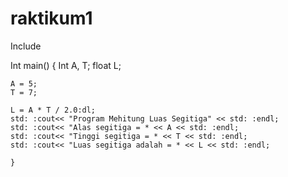 # raktikum1
Include<iostream>

Int main() {
    Int A, T;
    float L;
    
    A = 5;
    T = 7;
    
    L = A * T / 2.0:dl;
    std: :cout<< "Program Mehitung Luas Segitiga" << std: :endl; 
    std: :cout<< "Alas segitiga = * << A << std: :endl;
    std: :cout<< "Tinggi segitiga = * << T << std: :endl;
    std: :cout<< "Luas segitiga adalah = * << L << std: :endl;
    
    }
